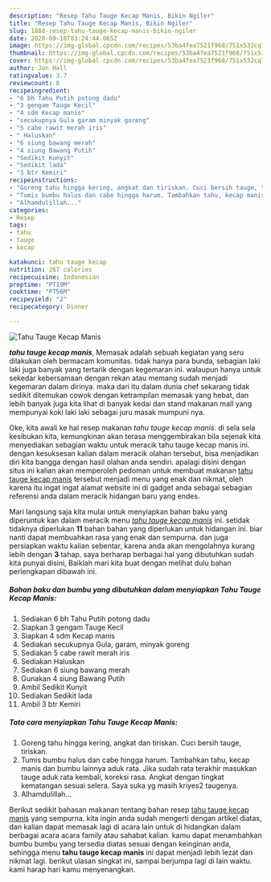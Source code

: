 ```yaml
---
description: "Resep Tahu Tauge Kecap Manis, Bikin Ngiler"
title: "Resep Tahu Tauge Kecap Manis, Bikin Ngiler"
slug: 1888-resep-tahu-tauge-kecap-manis-bikin-ngiler
date: 2020-09-18T03:24:44.065Z
image: https://img-global.cpcdn.com/recipes/53ba4fea7521f968/751x532cq70/tahu-tauge-kecap-manis-foto-resep-utama.jpg
thumbnail: https://img-global.cpcdn.com/recipes/53ba4fea7521f968/751x532cq70/tahu-tauge-kecap-manis-foto-resep-utama.jpg
cover: https://img-global.cpcdn.com/recipes/53ba4fea7521f968/751x532cq70/tahu-tauge-kecap-manis-foto-resep-utama.jpg
author: Jon Hall
ratingvalue: 3.7
reviewcount: 8
recipeingredient:
- "6 bh Tahu Putih potong dadu"
- "3 gengam Tauge Kecil"
- "4 sdm Kecap manis"
- "secukupnya Gula garam minyak goreng"
- "5 cabe rawit merah iris"
- " Haluskan"
- "6 siung bawang merah"
- "4 siung Bawang Putih"
- "Sedikit Kunyit"
- "Sedikit lada"
- "3 btr Kemiri"
recipeinstructions:
- "Goreng tahu hingga kering, angkat dan tiriskan. Cuci bersih tauge, tiriskan."
- "Tumis bumbu halus dan cabe hingga harum. Tambahkan tahu, kecap manis dan bumbu lainnya aduk rata. Jika sudah rata terakhir masukkan tauge aduk rata kembali, koreksi rasa. Angkat dengan tingkat kematangan sesuai selera. Saya suka yg masih kriyes2 taugenya."
- "Alhamdulillah..."
categories:
- Resep
tags:
- tahu
- tauge
- kecap

katakunci: tahu tauge kecap 
nutrition: 267 calories
recipecuisine: Indonesian
preptime: "PT19M"
cooktime: "PT56M"
recipeyield: "2"
recipecategory: Dinner

---
```



![Tahu Tauge Kecap Manis](https://img-global.cpcdn.com/recipes/53ba4fea7521f968/751x532cq70/tahu-tauge-kecap-manis-foto-resep-utama.jpg)

<b><i>tahu tauge kecap manis</i></b>, Memasak adalah sebuah kegiatan yang seru dilakukan oleh bermacam komunitas. tidak hanya para bunda, sebagian laki laki juga banyak yang tertarik dengan kegemaran ini. walaupun hanya untuk sekedar kebersamaan dengan rekan atau memang sudah menjadi kegemaran dalam dirinya. maka dari itu dalam dunia chef sekarang tidak sedikit ditemukan cowok dengan ketrampilan memasak yang hebat, dan lebih banyak juga kita lihat di banyak kedai dan stand makanan mall yang mempunyai koki laki laki sebagai juru masak mumpuni nya.

Oke, kita awali ke hal resep makanan <i>tahu tauge kecap manis</i>. di sela sela kesibukan kita, kemungkinan akan terasa menggembirakan bila sejenak kita menyediakan sebagian waktu untuk meracik tahu tauge kecap manis ini. dengan kesuksesan kalian dalam meracik olahan tersebut, bisa menjadikan diri kita bangga dengan hasil olahan anda sendiri. apalagi disini dengan situs ini kalian akan memperoleh pedoman untuk membuat makanan <u>tahu tauge kecap manis</u> tersebut menjadi menu yang enak dan nikmat, oleh karena itu ingat ingat alamat website ini di gadget anda sebagai sebagian referensi anda dalam meracik hidangan baru yang endes.




Mari langsung saja kita mulai untuk menyiapkan bahan baku yang diperuntuk kan dalam meracik menu <u><i>tahu tauge kecap manis</i></u> ini. setidak tidaknya diperlukan <b>11</b> bahan bahan yang diperlukan untuk hidangan ini. biar nanti dapat membuahkan rasa yang enak dan sempurna. dan juga persiapkan waktu kalian sebentar, karena anda akan mengolahnya kurang lebih dengan <b>3</b> tahap. saya berharap berbagai hal yang dibutuhkan sudah kita punyai disini, Baiklah mari kita buat dengan melihat dulu bahan perlengkapan dibawah ini.

<!--inarticleads1-->

##### Bahan baku dan bumbu yang dibutuhkan dalam menyiapkan Tahu Tauge Kecap Manis:

1. Sediakan 6 bh Tahu Putih potong dadu
1. Siapkan 3 gengam Tauge Kecil
1. Siapkan 4 sdm Kecap manis
1. Sediakan secukupnya Gula, garam, minyak goreng
1. Sediakan 5 cabe rawit merah iris
1. Sediakan  Haluskan
1. Sediakan 6 siung bawang merah
1. Gunakan 4 siung Bawang Putih
1. Ambil Sedikit Kunyit
1. Sediakan Sedikit lada
1. Ambil 3 btr Kemiri




<!--inarticleads2-->

##### Tata cara menyiapkan Tahu Tauge Kecap Manis:

1. Goreng tahu hingga kering, angkat dan tiriskan. Cuci bersih tauge, tiriskan.
1. Tumis bumbu halus dan cabe hingga harum. Tambahkan tahu, kecap manis dan bumbu lainnya aduk rata. Jika sudah rata terakhir masukkan tauge aduk rata kembali, koreksi rasa. Angkat dengan tingkat kematangan sesuai selera. Saya suka yg masih kriyes2 taugenya.
1. Alhamdulillah...




Berikut sedikit bahasan makanan tentang bahan resep <u>tahu tauge kecap manis</u> yang sempurna. kita ingin anda sudah mengerti dengan artikel diatas, dan kalian dapat memasak lagi di acara lain untuk di hidangkan dalam berbagai acara acara family atau sahabat kalian. kamu dapat menambahkan bumbu bumbu yang tersedia diatas sesuai dengan keinginan anda, sehingga menu <b>tahu tauge kecap manis</b> ini dapat menjadi lebih lezat dan nikmat lagi. berikut ulasan singkat ini, sampai berjumpa lagi di lain waktu. kami harap hari kamu menyenangkan.
